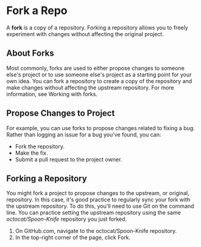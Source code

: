 # Fork a Repo
A **fork** is a copy of a repository. Forking a repository allows you to freely experiment with changes without affecting the original project.
## About Forks
Most commonly, forks are used to either propose changes to someone else's project or to use someone else's project as a starting point for your own idea. You can fork a repository to create a copy of the repository and make changes without affecting the upstream repository. For more information, see Working with forks.
## Propose Changes to Project
For example, you can use forks to propose changes related to fixing a bug. Rather than logging an issue for a bug you've found, you can:

- Fork the repository.
- Make the fix.
- Submit a pull request to the project owner.
## Forking a Repository
You might fork a project to propose changes to the upstream, or original, repository. In this case, it's good practice to regularly sync your fork with the upstream repository. To do this, you'll need to use Git on the command line. You can practice setting the upstream repository using the same *octocat/Spoon-Knife* repository you just forked.

1. On GitHub.com, navigate to the octocat/Spoon-Knife repository.
2. In the top-right corner of the page, click Fork.

